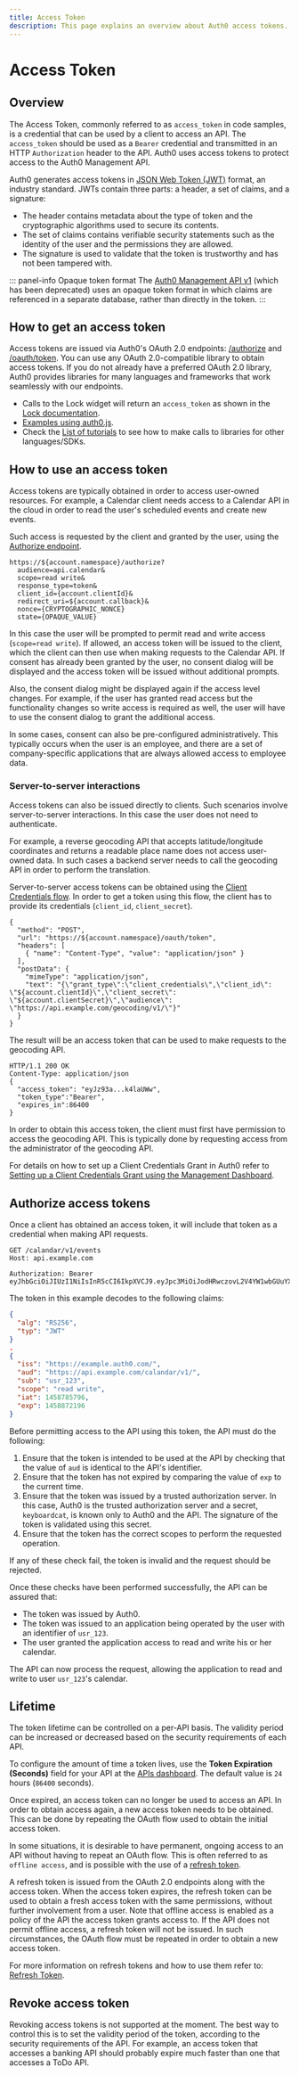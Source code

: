 ```yaml
---
title: Access Token
description: This page explains an overview about Auth0 access tokens.
---
```


# Access Token

## Overview

The Access Token, commonly referred to as `access_token` in code samples, is a credential that can be used by a client to access an API. The `access_token` should be used as a `Bearer` credential and transmitted in an HTTP `Authorization` header to the API. Auth0 uses access tokens to protect access to the Auth0 Management API.

Auth0 generates access tokens in [JSON Web Token (JWT)](/jwt) format, an industry standard. JWTs contain three parts: a header, a set of claims, and a signature:
- The header contains metadata about the type of token and the cryptographic algorithms used to secure its contents.
- The set of claims contains verifiable security statements such as the identity of the user and the permissions they are allowed.
- The signature is used to validate that the token is trustworthy and has not been tampered with.

::: panel-info Opaque token format
The [Auth0 Management API v1](/api/management/v1) (which has been deprecated) uses an opaque token format in which claims are referenced in a separate database, rather than directly in the token.
:::

## How to get an access token

Access tokens are issued via Auth0's OAuth 2.0 endpoints: [/authorize](/api/authentication#authorize-client) and [/oauth/token](/api/authentication#get-token). You can use any OAuth 2.0-compatible library to obtain access tokens. If you do not already have a preferred OAuth 2.0 library, Auth0 provides libraries for many languages and frameworks that work seamlessly with our endpoints.

* Calls to the Lock widget will return an `access_token` as shown in the [Lock documentation](/libraries/lock).
* [Examples using auth0.js](https://github.com/auth0/auth0.js).
* Check the [List of tutorials](/tutorials) to see how to make calls to libraries for other languages/SDKs.

## How to use an access token

Access tokens are typically obtained in order to access user-owned resources. For example, a Calendar client needs access to a Calendar API in the cloud in order to read the user's scheduled events and create new events.

Such access is requested by the client and granted by the user, using the [Authorize endpoint](/api/authentication#authorize-client).

```text
https://${account.namespace}/authorize?
  audience=api.calendar&
  scope=read write&
  response_type=token&
  client_id={account.clientId}&
  redirect_uri=${account.callback}&
  nonce={CRYPTOGRAPHIC_NONCE}
  state={OPAQUE_VALUE}
```

In this case the user will be prompted to permit read and write access (`scope=read write`). If allowed, an access token will be issued to the client, which the client can then use when making requests to the Calendar API. If consent has already been granted by the user, no consent dialog will be displayed and the access token will be issued without additional prompts.

Also, the consent dialog might be displayed again if the access level changes. For example, if the user has granted read access but the functionality changes so write access is required as well, the user will have to use the consent dialog to grant the additional access.

In some cases, consent can also be pre-configured administratively. This typically occurs when the user is an employee, and there are a set of company-specific applications that are always allowed access to employee data.

### Server-to-server interactions

Access tokens can also be issued directly to clients. Such scenarios involve server-to-server interactions. In this case the user does not need to authenticate.

For example, a reverse geocoding API that accepts latitude/longitude coordinates and returns a readable place name does not access user-owned data. In such cases a backend server needs to call the geocoding API in order to perform the translation.

Server-to-server access tokens can be obtained using the [Client Credentials flow](/api-auth/grant/client-credentials). In order to get a token using this flow, the client has to provide its credentials (`client_id`, `client_secret`).

```har
{
  "method": "POST",
  "url": "https://${account.namespace}/oauth/token",
  "headers": [
    { "name": "Content-Type", "value": "application/json" }
  ],
  "postData": {
    "mimeType": "application/json",
    "text": "{\"grant_type\":\"client_credentials\",\"client_id\": \"${account.clientId}\",\"client_secret\": \"${account.clientSecret}\",\"audience\": \"https://api.example.com/geocoding/v1/\"}"
  }
}
```

The result will be an access token that can be used to make requests to the geocoding API.

```
HTTP/1.1 200 OK
Content-Type: application/json
{
  "access_token": "eyJz93a...k4laUWw",
  "token_type":"Bearer",
  "expires_in":86400
}
```

In order to obtain this access token, the client must first have permission to access the geocoding API. This is typically done by requesting access from the administrator of the geocoding API.

For details on how to set up a Client Credentials Grant in Auth0 refer to [Setting up a Client Credentials Grant using the Management Dashboard](/api-auth/config/using-the-auth0-dashboard).


## Authorize access tokens

Once a client has obtained an access token, it will include that token as a credential when making API requests.

```
GET /calandar/v1/events
Host​: api.example.com

Authorization: Bearer eyJhbGciOiJIUzI1NiIsInR5cCI6IkpXVCJ9.eyJpc3MiOiJodHRwczovL2V4YW1wbGUuYXV0aDAuY29tLyIsImF1ZCI6Imh0dHBzOi8vYXBpLmV4YW1wbGUuY29tL2NhbGFuZGFyL3YxLyIsInN1YiI6InVzcl8xMjMiLCJpYXQiOjE0NTg3ODU3OTYsImV4cCI6MTQ1ODg3MjE5Nn0.CA7eaHjIHz5NxeIJoFK9krqaeZrPLwmMmgI_XiQiIkQ
```

The token in this example decodes to the following claims:

```json
{
  "alg": "RS256",
  "typ": "JWT"
}
.
{
  "iss": "https://example.auth0.com/",
  "aud": "https://api.example.com/calandar/v1/",
  "sub": "usr_123",
  "scope": "read write",
  "iat": 1458785796,
  "exp": 1458872196
}
```

Before permitting access to the API using this token, the API must do the following:

1. Ensure that the token is intended to be used at the API by checking that the value of `aud` is identical to the API's identifier.
1. Ensure that the token has not expired by comparing the value of `exp` to the current time.
1. Ensure that the token was issued by a trusted authorization server. In this case, Auth0 is the trusted authorization server and a secret, `keyboardcat`, is known only to Auth0 and the API. The signature of the token is validated using this secret.
1. Ensure that the token has the correct scopes to perform the requested operation.

If any of these check fail, the token is invalid and the request should be rejected.

Once these checks have been performed successfully, the API can be assured that:

- The token was issued by Auth0.
- The token was issued to an application being operated by the user with an identifier of `usr_123`.
- The user granted the application access to read and write his or her calendar.

The API can now process the request, allowing the application to read and write to user `usr_123`'s calendar.

## Lifetime

The token lifetime can be controlled on a per-API basis. The validity period can be increased or decreased based on the security requirements of each API.

To configure the amount of time a token lives, use the **Token Expiration (Seconds)** field for your API at the [APIs dashboard](${manage_url}/#/apis). The default value is `24` hours (`86400` seconds).

Once expired, an access token can no longer be used to access an API. In order to obtain access again, a new access token needs to be obtained. This can be done by repeating the OAuth flow used to obtain the initial access token.

In some situations, it is desirable to have permanent, ongoing access to an API without having to repeat an OAuth flow. This is often referred to as `offline access`, and is possible with the use of a [refresh token](/tokens/refresh-token).

A refresh token is issued from the OAuth 2.0 endpoints along with the access token. When the access token expires, the refresh token can be used to obtain a fresh access token with the same permissions, without further involvement from a user. Note that offline access is enabled as a policy of the API the access token grants access to. If the API does not permit offline access, a refresh token will not be issued. In such circumstances, the OAuth flow must be repeated in order to obtain a new access token.

For more information on refresh tokens and how to use them refer to: [Refresh Token](/tokens/refresh-token).

## Revoke access token

Revoking access tokens is not supported at the moment. The best way to control this is to set the validity period of the token, according to the security requirements of the API. For example, an access token that accesses a banking API should probably expire much faster than one that accesses a ToDo API.
